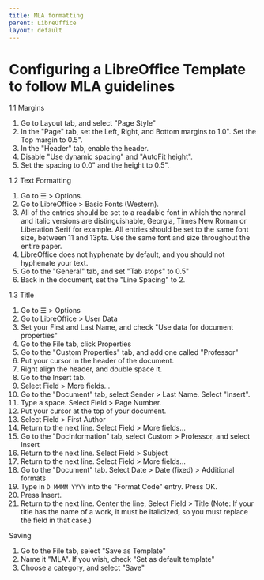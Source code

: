 ```yaml
---
title: MLA formatting
parent: LibreOffice
layout: default
---
```

# Configuring a LibreOffice Template to follow MLA guidelines

1.1 Margins
1. Go to Layout tab, and select "Page Style"
1. In the "Page" tab, set the Left, Right, and Bottom margins to 1.0". Set the Top margin to 0.5".
1. In the "Header" tab, enable the header.
1. Disable "Use dynamic spacing" and "AutoFit height".
1. Set the spacing to 0.0" and the height to 0.5".

1.2 Text Formatting
1. Go to ☰ > Options.
1. Go to LibreOffice > Basic Fonts (Western).
1. All of the entries should be set to a readable font in which the normal and italic versions are distinguishable, Georgia, Times New Roman or Liberation Serif for example. All entries should be set to the same font size, between 11 and 13pts. Use the same font and size throughout the entire paper.
1. LibreOffice does not hyphenate by default, and you should not hyphenate your text.
1. Go to the "General" tab, and set "Tab stops" to 0.5"
1. Back in the document, set the "Line Spacing" to 2.

1.3 Title
1. Go to ☰ > Options
1. Go to LibreOffice > User Data
1. Set your First and Last Name, and check "Use data for document properties"
1. Go to the File tab, click Properties
1. Go to the "Custom Properties" tab, and add one called "Professor"
1. Put your cursor in the header of the document.
1. Right align the header, and double space it.
1. Go to the Insert tab.
1. Select Field > More fields...
1. Go to the "Document" tab, select Sender > Last Name. Select "Insert".
1. Type a space. Select Field > Page Number.
1. Put your cursor at the top of your document.
1. Select Field > First Author
1. Return to the next line. Select Field > More fields...
1. Go to the "DocInformation" tab, select Custom > Professor, and select Insert
1. Return to the next line. Select Field > Subject
1. Return to the next line. Select Field > More fields...
1. Go to the "Document" tab. Select Date > Date (fixed) > Additional formats
1. Type in `D MMMM YYYY` into the "Format Code" entry. Press OK.
1. Press Insert.
1. Return to the next line. Center the line, Select Field > Title (Note: If your title has the name of a work, it must be italicized, so you must replace the field in that case.)


Saving
1. Go to the File tab, select "Save as Template"
1. Name it "MLA". If you wish, check "Set as default template"
1. Choose a category, and select "Save"